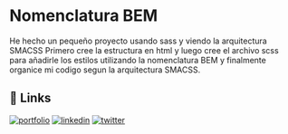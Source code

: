 
# Nomenclatura BEM 

He hecho un pequeño proyecto usando sass y viendo la arquitectura SMACSS
Primero cree la estructura en html y luego cree el archivo scss para añadirle los estilos utilizando la nomenclatura BEM y finalmente organice mi codigo segun la arquitectura SMACSS.

## 🔗 Links
[![portfolio](https://img.shields.io/badge/my_portfolio-000?style=for-the-badge&logo=ko-fi&logoColor=white)](https://katherineoelsner.com/)
[![linkedin](https://img.shields.io/badge/linkedin-0A66C2?style=for-the-badge&logo=linkedin&logoColor=white)](https://www.linkedin.com/)
[![twitter](https://img.shields.io/badge/twitter-1DA1F2?style=for-the-badge&logo=twitter&logoColor=white)](https://twitter.com/)

